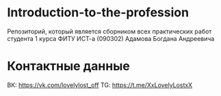 # Introduction-to-the-profession
Репозиторий, который является сборником всех практических работ студента 1 курса ФИТУ ИСТ-а (090302) Адамова Богдана Андреевича

# Контактные данные
ВК: https://vk.com/lovelylost_off
TG: https://t.me/XxLovelyLostxX
